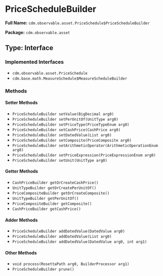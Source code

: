 # PriceScheduleBuilder

**Full Name:** `cdm.observable.asset.PriceSchedule$PriceScheduleBuilder`

**Package:** `cdm.observable.asset`

## Type: Interface

### Implemented Interfaces

- `cdm.observable.asset.PriceSchedule`
- `cdm.base.math.MeasureSchedule$MeasureScheduleBuilder`

### Methods

#### Setter Methods

- `PriceScheduleBuilder setValue(BigDecimal arg0)`
- `PriceScheduleBuilder setPerUnitOf(UnitType arg0)`
- `PriceScheduleBuilder setPriceType(PriceTypeEnum arg0)`
- `PriceScheduleBuilder setCashPrice(CashPrice arg0)`
- `PriceScheduleBuilder setDatedValue(List arg0)`
- `PriceScheduleBuilder setComposite(PriceComposite arg0)`
- `PriceScheduleBuilder setArithmeticOperator(ArithmeticOperationEnum arg0)`
- `PriceScheduleBuilder setPriceExpression(PriceExpressionEnum arg0)`
- `PriceScheduleBuilder setUnit(UnitType arg0)`

#### Getter Methods

- `CashPriceBuilder getOrCreateCashPrice()`
- `UnitTypeBuilder getOrCreatePerUnitOf()`
- `PriceCompositeBuilder getOrCreateComposite()`
- `UnitTypeBuilder getPerUnitOf()`
- `PriceCompositeBuilder getComposite()`
- `CashPriceBuilder getCashPrice()`

#### Adder Methods

- `PriceScheduleBuilder addDatedValue(DatedValue arg0)`
- `PriceScheduleBuilder addDatedValue(List arg0)`
- `PriceScheduleBuilder addDatedValue(DatedValue arg0, int arg1)`

#### Other Methods

- `void process(RosettaPath arg0, BuilderProcessor arg1)`
- `PriceScheduleBuilder prune()`

